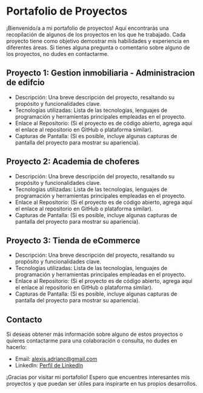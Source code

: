 # Portafolio de Proyectos
¡Bienvenido/a a mi portafolio de proyectos! Aquí encontrarás una recopilación de algunos de los proyectos en los que he trabajado. Cada proyecto tiene como objetivo demostrar mis habilidades y experiencia en diferentes áreas. Si tienes alguna pregunta o comentario sobre alguno de los proyectos, no dudes en contactarme.

## **Proyecto 1: Gestion inmobiliaria - Administracion de edifcio**
- Descripción: Una breve descripción del proyecto, resaltando su propósito y funcionalidades clave.
- Tecnologías utilizadas: Lista de las tecnologías, lenguajes de programación y herramientas principales empleadas en el proyecto.
- Enlace al Repositorio: (Si el proyecto es de código abierto, agrega aquí el enlace al repositorio en GitHub o plataforma similar).
- Capturas de Pantalla: (Si es posible, incluye algunas capturas de pantalla del proyecto para mostrar su apariencia).

## **Proyecto 2: Academia de choferes**
- Descripción: Una breve descripción del proyecto, resaltando su propósito y funcionalidades clave.
- Tecnologías utilizadas: Lista de las tecnologías, lenguajes de programación y herramientas principales empleadas en el proyecto.
- Enlace al Repositorio: (Si el proyecto es de código abierto, agrega aquí el enlace al repositorio en GitHub o plataforma similar).
- Capturas de Pantalla: (Si es posible, incluye algunas capturas de pantalla del proyecto para mostrar su apariencia).

## **Proyecto 3: Tienda de eCommerce**
- Descripción: Una breve descripción del proyecto, resaltando su propósito y funcionalidades clave.
- Tecnologías utilizadas: Lista de las tecnologías, lenguajes de programación y herramientas principales empleadas en el proyecto.
- Enlace al Repositorio: (Si el proyecto es de código abierto, agrega aquí el enlace al repositorio en GitHub o plataforma similar).
- Capturas de Pantalla: (Si es posible, incluye algunas capturas de pantalla del proyecto para mostrar su apariencia).

## Contacto
Si deseas obtener más información sobre alguno de estos proyectos o quieres contactarme para una colaboración o consulta, no dudes en hacerlo:

- Email: alexis.adrianc@gmail.com
- LinkedIn: [Perfil de LinkedIn](https://www.linkedin.com/in/alexis-adrian-cabrera-pereira/)

¡Gracias por visitar mi portafolio! Espero que encuentres interesantes mis proyectos y que puedan ser útiles para inspirarte en tus propios desarrollos.
